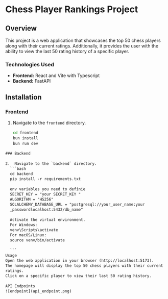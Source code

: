 # Chess Player Rankings Project

## Overview

This project is a web application that showcases the top 50 chess players along with their current ratings. Additionally, it provides the user with the ability to view the last 50 rating history of a specific player.

### Technologies Used

- **Frontend:** React and Vite with Typescript
- **Backend:** FastAPI

## Installation

### Frontend

1. Navigate to the `frontend` directory.
   ```bash
   cd frontend
   bun install
   bun run dev

  ```
### Backend

  2.  Navigate to the `backend` directory.
    ```bash
    cd backend
    pip install -r requirements.txt

    env variables you need to definie
    SECRET_KEY = "your SECRET_KEY "
    ALGORITHM = "HS256"
    SQLALCHEMY_DATABASE_URL = "postgresql://your_user_name:your
    _passwordlocalhost:5432/db_name"

    Activate the virtual environment.
    For Windows:
    venv\Scripts\activate
    For macOS/Linux:
    source venv/bin/activate

    ```
Usage
Open the web application in your browser (http://localhost:5173).
The homepage will display the top 50 chess players with their current ratings.
Click on a specific player to view their last 50 rating history.

API Endpoints
![endpoint](api_endpoint.png)
